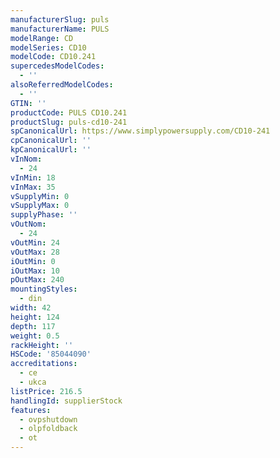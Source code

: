 ```yaml
---
manufacturerSlug: puls
manufacturerName: PULS
modelRange: CD
modelSeries: CD10
modelCode: CD10.241
supercedesModelCodes:
  - ''
alsoReferredModelCodes:
  - ''
GTIN: ''
productCode: PULS CD10.241
productSlug: puls-cd10-241
spCanonicalUrl: https://www.simplypowersupply.com/CD10-241
cpCanonicalUrl: ''
kpCanonicalUrl: ''
vInNom:
  - 24
vInMin: 18
vInMax: 35
vSupplyMin: 0
vSupplyMax: 0
supplyPhase: ''
vOutNom:
  - 24
vOutMin: 24
vOutMax: 28
iOutMin: 0
iOutMax: 10
pOutMax: 240
mountingStyles:
  - din
width: 42
height: 124
depth: 117
weight: 0.5
rackHeight: ''
HSCode: '85044090'
accreditations:
  - ce
  - ukca
listPrice: 216.5
handlingId: supplierStock
features:
  - ovpshutdown
  - olpfoldback
  - ot
---
```

